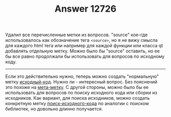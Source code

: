 ﻿---
title: "Answer 12726"
se.owner.user_id: 1365
se.owner.display_name: "insolor"
se.owner.link: "https://ru.meta.stackoverflow.com/users/1365/insolor"
se.answer_id: 12726
se.question_id: 12724
se.post_type: answer
se.is_accepted: False
---
<p>Удалил все перечисленные метки из вопросов. &quot;source&quot; кое-где использовалось как обозначение тега <code>&lt;source&gt;</code>, но я не вижу смысла для каждого html тега или например для каждой функции или класса qt добавлять отдельную метку. Можно было бы &quot;source&quot; оставить, но ее бы все равно продолжали бы использовать для вопросов по исходному коду.</p>
<hr />
<p>Если это действительно нужно, теперь можно создать &quot;нормальную&quot; метку <a href="https://ru.stackoverflow.com/questions/tagged/%d0%b8%d1%81%d1%85%d0%be%d0%b4%d0%bd%d1%8b%d0%b9-%d0%ba%d0%be%d0%b4" class="post-tag" title="показать вопросы с меткой [исходный-код]" aria-label="показать вопросы с меткой [исходный-код]" rel="tag" aria-labelledby="tag-исходный-код-tooltip-container">исходный-код</a>. Нужно ли - интересный вопрос. Без пояснений это похоже на <a href="https://ru.meta.stackoverflow.com/q/1160/1365">мета-метку</a>. С другой стороны, можно было бы ее использовать для вопросов по поиску исходного кода или сборки из исходников. Как вариант, для поиска исходников, можно создать конкретную метку <a href="https://ru.stackoverflow.com/questions/tagged/%d0%bf%d0%be%d0%b8%d1%81%d0%ba-%d0%b8%d1%81%d1%85%d0%be%d0%b4%d0%bd%d0%be%d0%b3%d0%be-%d0%ba%d0%be%d0%b4%d0%b0" class="post-tag" title="показать вопросы с меткой [поиск-исходного-кода]" aria-label="показать вопросы с меткой [поиск-исходного-кода]" rel="tag" aria-labelledby="tag-поиск-исходного-кода-tooltip-container">поиск-исходного-кода</a> по аналогии с поиском библиотек, но довольно длинно получается.</p>
